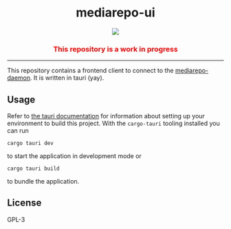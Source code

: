 <h1 align="center">
mediarepo-ui
</h1>
<p align="center">
<img src="https://github.com/Trivernis/mediarepo-ui/raw/main/src-tauri/icons/64x64.png"/>
</p>
<h3 align="center" style="color:red">This repository is a work in progress</h3>

- - -

This repository contains a frontend client to connect to
the [mediarepo-daemon](https://github.com/Trivernis/mediarepo-daemon). It is written in tauri (yay).

## Usage

Refer to [the tauri documentation](https://tauri.studio/en/docs/getting-started) for information about setting up your
environment to build this project. With the `cargo-tauri` tooling installed you can run

```
cargo tauri dev
```

to start the application in development mode or

```
cargo tauri build
```

to bundle the application.

## License

GPL-3

